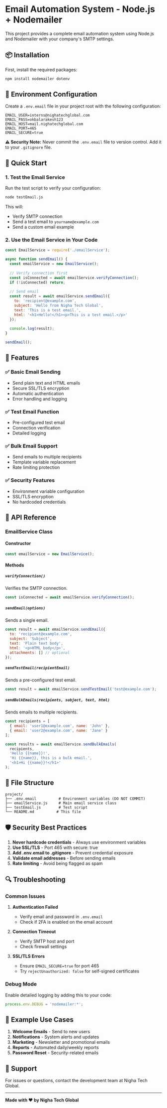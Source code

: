 # Email Automation System - Node.js + Nodemailer

This project provides a complete email automation system using Node.js and Nodemailer with your company's SMTP settings.

## 📦 Installation

First, install the required packages:

```bash
npm install nodemailer dotenv
```

## 🔐 Environment Configuration

Create a `.env.email` file in your project root with the following configuration:

```env
EMAIL_USER=interns@nighatechglobal.com
EMAIL_PASS=okbalarakesh123
EMAIL_HOST=mail.nighatechglobal.com
EMAIL_PORT=465
EMAIL_SECURE=true
```

**⚠️ Security Note:** Never commit the `.env.email` file to version control. Add it to your `.gitignore` file.

## 🚀 Quick Start

### 1. Test the Email Service

Run the test script to verify your configuration:

```bash
node testEmail.js
```

This will:
- Verify SMTP connection
- Send a test email to `yourname@example.com`
- Send a custom email example

### 2. Use the Email Service in Your Code

```javascript
const EmailService = require('./emailService');

async function sendEmail() {
  const emailService = new EmailService();
  
  // Verify connection first
  const isConnected = await emailService.verifyConnection();
  if (!isConnected) return;
  
  // Send email
  const result = await emailService.sendEmail({
    to: 'recipient@example.com',
    subject: 'Hello from Nigha Tech Global',
    text: 'This is a test email.',
    html: '<h1>Hello!</h1><p>This is a test email.</p>'
  });
  
  console.log(result);
}

sendEmail();
```

## 📧 Features

### ✅ Basic Email Sending
- Send plain text and HTML emails
- Secure SSL/TLS encryption
- Automatic authentication
- Error handling and logging

### ✅ Test Email Function
- Pre-configured test email
- Connection verification
- Detailed logging

### ✅ Bulk Email Support
- Send emails to multiple recipients
- Template variable replacement
- Rate limiting protection

### ✅ Security Features
- Environment variable configuration
- SSL/TLS encryption
- No hardcoded credentials

## 🔧 API Reference

### EmailService Class

#### Constructor
```javascript
const emailService = new EmailService();
```

#### Methods

##### `verifyConnection()`
Verifies the SMTP connection.
```javascript
const isConnected = await emailService.verifyConnection();
```

##### `sendEmail(options)`
Sends a single email.
```javascript
const result = await emailService.sendEmail({
  to: 'recipient@example.com',
  subject: 'Subject',
  text: 'Plain text body',
  html: '<p>HTML body</p>',
  attachments: [] // optional
});
```

##### `sendTestEmail(recipientEmail)`
Sends a pre-configured test email.
```javascript
const result = await emailService.sendTestEmail('test@example.com');
```

##### `sendBulkEmails(recipients, subject, text, html)`
Sends emails to multiple recipients.
```javascript
const recipients = [
  { email: 'user1@example.com', name: 'John' },
  { email: 'user2@example.com', name: 'Jane' }
];

const results = await emailService.sendBulkEmails(
  recipients,
  'Hello {{name}}!',
  'Hi {{name}}, this is a bulk email.',
  '<h1>Hi {{name}}!</h1>'
);
```

## 📁 File Structure

```
project/
├── .env.email          # Environment variables (DO NOT COMMIT)
├── emailService.js     # Main email service class
├── testEmail.js        # Test script
└── README.md          # This file
```

## 🛡️ Security Best Practices

1. **Never hardcode credentials** - Always use environment variables
2. **Use SSL/TLS** - Port 465 with secure: true
3. **Add .env.email to .gitignore** - Prevent credential exposure
4. **Validate email addresses** - Before sending emails
5. **Rate limiting** - Avoid being flagged as spam

## 🔍 Troubleshooting

### Common Issues

1. **Authentication Failed**
   - Verify email and password in `.env.email`
   - Check if 2FA is enabled on the email account

2. **Connection Timeout**
   - Verify SMTP host and port
   - Check firewall settings

3. **SSL/TLS Errors**
   - Ensure `EMAIL_SECURE=true` for port 465
   - Try `rejectUnauthorized: false` for self-signed certificates

### Debug Mode

Enable detailed logging by adding this to your code:
```javascript
process.env.DEBUG = 'nodemailer:*';
```

## 📝 Example Use Cases

1. **Welcome Emails** - Send to new users
2. **Notifications** - System alerts and updates
3. **Marketing** - Newsletter and promotional emails
4. **Reports** - Automated daily/weekly reports
5. **Password Reset** - Security-related emails

## 🤝 Support

For issues or questions, contact the development team at Nigha Tech Global.

---

**Made with ❤️ by Nigha Tech Global**